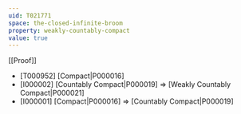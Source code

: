 ```yaml
---
uid: T021771
space: the-closed-infinite-broom
property: weakly-countably-compact
value: true
---
```

[[Proof]]

* [T000952] [Compact|P000016]
* [I000002] [Countably Compact|P000019] => [Weakly Countably Compact|P000021]
* [I000001] [Compact|P000016] => [Countably Compact|P000019]

